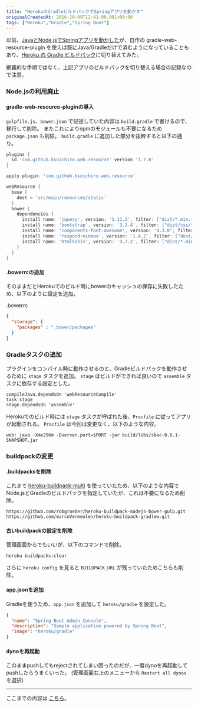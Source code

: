 ```yaml
---
title: "HerokuのGradleビルドパックでSpringアプリを動かす"
originalCreatedAt: 2016-10-09T12:41:00.001+09:00
tags: ["Heroku","Gradle","Spring Boot"]
---
```

以前、[JavaとNode.jsでSpringアプリを動かした](https://github.com/ksoichiro/sbac/tree/c2d1aadc524142eecaa196c57c163ee6eba20f8a)が、自作の gradle-web-resource-plugin を使えば既にJava/Gradleだけで済むようになっていることもあり、[Heroku の Gradle ビルドパック](https://elements.heroku.com/buildpacks/heroku/heroku-buildpack-gradle)に切り替えてみた。

網羅的な手順ではなく、上記アプリのビルドパックを切り替える場合の記録なので注意。
<!--more-->

### Node.jsの利用廃止

#### gradle-web-resource-pluginの導入

`gulpfile.js`、`bower.json` で記述していた内容は `build.gradle` で書けるので、移行して削除。
またこれによりnpmのモジュールも不要になるため `package.json` も削除。
`build.gradle` に追加した部分を抜粋すると以下の通り。

```groovy
plugins {
  id 'com.github.ksoichiro.web.resource' version '1.7.0'
}

apply plugin: 'com.github.ksoichiro.web.resource'

webResource {
  base {
    dest = 'src/main/resources/static'
  }
  bower {
    dependencies {
      install name: 'jquery', version: '1.11.2', filter: ["dist/*.min.*"]
      install name: 'bootstrap', version: '3.3.4', filter: ["dist/css/*.min.css", "dist/js/*.min.js", "dist/fonts/*"]
      install name: 'components-font-awesome', version: '4.3.0', filter: ["css/*.min.css", "fonts/*"]
      install name: 'respond-minmax', version: '1.4.2', filter: ["dest/*.min.js"]
      install name: 'html5shiv', version: '3.7.2', filter: ["dist/*.min.js"]
    }
  }
}
```

#### .bowerrcの追加

そのままだとHerokuでのビルド時にbowerのキャッシュの保存に失敗したため、以下のように設定を追加。

.bowerrc

```json
{
  "storage": {
    "packages" : ".bower/packages"
  }
}
```

### Gradleタスクの追加

プラグインをコンパイル時に動作させるのと、Gradleビルドパックを動作させるために `stage` タスクを追加。
`stage` はビルドができれば良いので `assemble` タスクに依存する設定とした。

```
compileJava.dependsOn 'webResourceCompile'
task stage
stage.dependsOn 'assemble'
```

Herokuでのビルド時には `stage` タスクが呼ばれた後、`Procfile` に従ってアプリが起動される。
`Procfile` は今回は変更なく、以下のような内容。

```
web: java -Xmx256m -Dserver.port=$PORT -jar build/libs/sbac-0.0.1-SNAPSHOT.jar
```

### buildpackの変更

#### .buildpacksを削除

これまで [heroku-buildpack-multi](https://elements.heroku.com/buildpacks/heroku/heroku-buildpack-multi) を使っていたため、以下のような内容でNode.jsとGradleのビルドパックを指定していたが、これは不要になるため削除。

```
https://github.com/robgraeber/heroku-buildpack-nodejs-bower-gulp.git
https://github.com/marcoVermeulen/heroku-buildpack-gradlew.git
```

#### 古いbuildpackの設定を削除

管理画面からでもいいが、以下のコマンドで削除。

```
heroku buildpacks:clear
```

さらに `heroku config` を見ると `BUILDPACK_URL` が残っていたためこちらも削除。

#### app.jsonを追加

Gradleを使うため、`app.json` を追加して `heroku/gradle` を設定した。

```json
{
  "name": "Spring Boot Admin Console",
  "description": "Sample application powered by Spring Boot",
  "image": "heroku/gradle"
}
```

#### dynoを再起動

このままpushしてもrejectされてしまい困ったのだが、一度dynoを再起動してpushしたらうまくいった。
(管理画面右上のメニューから `Restart all dynos` を選択)

---

ここまでの内容は [こちら](https://github.com/ksoichiro/sbac/tree/37dfba565be5894583d632433f00c8aeacbcb36c)。
